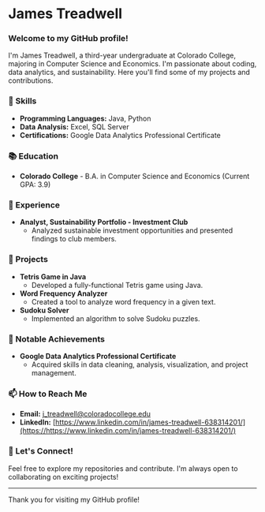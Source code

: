 # James Treadwell

### Welcome to my GitHub profile!

I'm James Treadwell, a third-year undergraduate at Colorado College, majoring in Computer Science and Economics. I'm passionate about coding, data analytics, and sustainability. Here you'll find some of my projects and contributions.

### 🔧 Skills
- **Programming Languages:** Java, Python
- **Data Analysis:** Excel, SQL Server
- **Certifications:** Google Data Analytics Professional Certificate

### 📚 Education
- **Colorado College** - B.A. in Computer Science and Economics (Current GPA: 3.9)

### 💼 Experience
- **Analyst, Sustainability Portfolio - Investment Club**
  - Analyzed sustainable investment opportunities and presented findings to club members.

### 🌟 Projects
- **Tetris Game in Java**
  - Developed a fully-functional Tetris game using Java.
- **Word Frequency Analyzer**
  - Created a tool to analyze word frequency in a given text.
- **Sudoku Solver**
  - Implemented an algorithm to solve Sudoku puzzles.

### 🚀 Notable Achievements
- **Google Data Analytics Professional Certificate**
  - Acquired skills in data cleaning, analysis, visualization, and project management.

### 📫 How to Reach Me
- **Email:** [j_treadwell@coloradocollege.edu](mailto:j_treadwell@coloradocollege.edu)
- **LinkedIn:** [https://www.linkedin.com/in/james-treadwell-638314201/](https://https://www.linkedin.com/in/james-treadwell-638314201/)

### 🤝 Let's Connect!
Feel free to explore my repositories and contribute. I'm always open to collaborating on exciting projects!

---

Thank you for visiting my GitHub profile!
